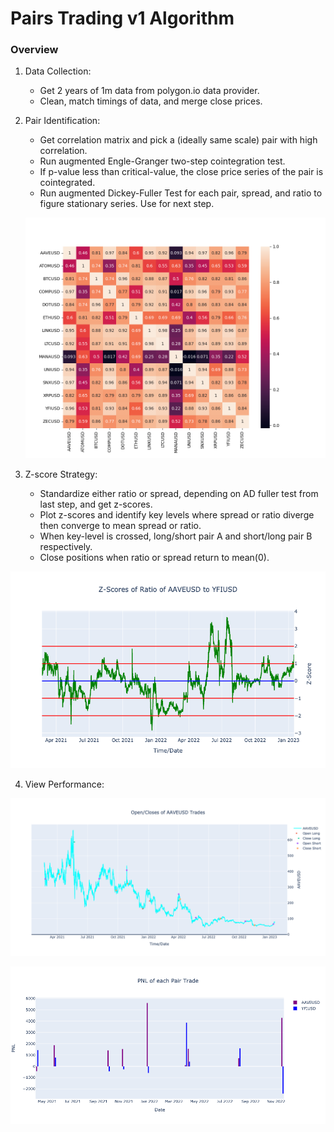 # Pairs Trading v1 Algorithm

### Overview

1. Data Collection:
   - Get 2 years of 1m data from polygon.io data provider.
   - Clean, match timings of data, and merge close prices.
   
  2. Pair Identification:
     - Get correlation matrix and pick a (ideally same scale) pair with high correlation.
     - Run augmented Engle-Granger two-step cointegration test.
     - If p-value less than critical-value, the close price series of the pair is cointegrated.
     - Run augmented Dickey-Fuller Test for each pair, spread, and ratio to figure stationary series. Use for next step.
     <p align="center">
     <img src = 'https://github.com/Jim2E/pairs_trading_v1/blob/main/plots_ouput/correlation_heatmap_output.png' width = "580" background-color: 'white'>
     </p>
  3. Z-score Strategy:
      - Standardize either ratio or spread, depending on AD fuller test from last step, and get z-scores.
      - Plot z-scores and identify key levels where spread or ratio diverge then converge to mean spread or ratio.
      - When key-level is crossed, long/short pair A and short/long pair B respectively.
      - Close positions when ratio or spread return to mean(0).
      
  <p align="center">
  <img src = 'https://github.com/Jim2E/pairs_trading_v1/blob/main/plots_ouput/ratio_z_scores.png' width = "580">
  </p>
  
  4. View Performance:
     
<p align="center">
  <img src = 'https://github.com/Jim2E/pairs_trading_v1/blob/main/plots_ouput/Open_Closes_of_AAVEUSD_Trades.png' width = "580">
</p>
<p align="center">
  <img src = 'https://github.com/Jim2E/pairs_trading_v1/blob/main/plots_ouput/PNL_of_each_trade.png' width = "580">
</p>
